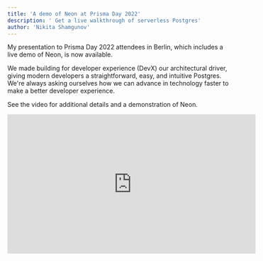 ```yaml
---
title: 'A demo of Neon at Prisma Day 2022'
description: ' Get a live walkthrough of serverless Postgres'
author: 'Nikita Shamgunov'
---
```


My presentation to Prisma Day 2022 attendees in Berlin, which includes a live demo of Neon, is now available.

We made building for developer experience (DevX) our architectural driver, giving modern developers a straightforward, easy, and intuitive Postgres. We're always asking ourselves how we can advance in technology faster to make a better developer experience.

See the video for additional details and a demonstration of Neon.

<iframe width="560" height="315" src="https://www.youtube.com/embed/h0VuXnCuQN4" title="YouTube video player" frameborder="0" allow="accelerometer; autoplay; clipboard-write; encrypted-media; gyroscope; picture-in-picture" allowfullscreen></iframe>
